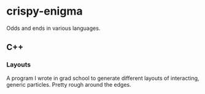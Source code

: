 # crispy-enigma
Odds and ends in various languages.

## C++

### Layouts

A program I wrote in grad school to generate different layouts of interacting, generic particles. Pretty rough around the edges. 
